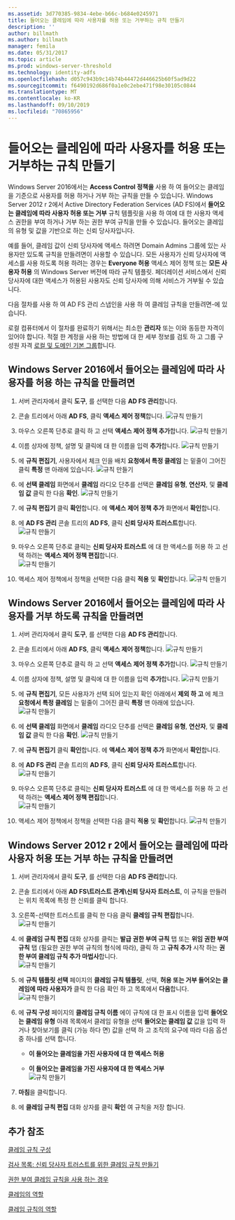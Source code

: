 ```yaml
---
ms.assetid: 3d770385-9834-4ebe-b66c-b684e0245971
title: 들어오는 클레임에 따라 사용자를 허용 또는 거부하는 규칙 만들기
description: ''
author: billmath
ms.author: billmath
manager: femila
ms.date: 05/31/2017
ms.topic: article
ms.prod: windows-server-threshold
ms.technology: identity-adfs
ms.openlocfilehash: d057c943b9c14b74b44472d446625b60f5ad9d22
ms.sourcegitcommit: f6490192d686f0a1e0c2ebe471f98e30105c0844
ms.translationtype: MT
ms.contentlocale: ko-KR
ms.lasthandoff: 09/10/2019
ms.locfileid: "70865956"
---
```

# <a name="create-a-rule-to-permit-or-deny-users-based-on-an-incoming-claim"></a>들어오는 클레임에 따라 사용자를 허용 또는 거부하는 규칙 만들기 


Windows Server 2016에서는 **Access Control 정책을** 사용 하 여 들어오는 클레임을 기준으로 사용자를 허용 하거나 거부 하는 규칙을 만들 수 있습니다.  Windows Server 2012 r 2에서 Active Directory Federation Services \(AD FS\)에서 **들어오는 클레임에 따라 사용자 허용 또는 거부** 규칙 템플릿을 사용 하 여에 대 한 사용자 액세스 권한을 부여 하거나 거부 하는 권한 부여 규칙을 만들 수 있습니다. 들어오는 클레임의 유형 및 값을 기반으로 하는 신뢰 당사자입니다. 

예를 들어, 클레임 값이 신뢰 당사자에 액세스 하려면 Domain Admins 그룹에 있는 사용자만 있도록 규칙을 만들려면이 사용할 수 있습니다. 모든 사용자가 신뢰 당사자에 액세스를 사용 하도록 허용 하려는 경우는 **Everyone 허용** 액세스 제어 정책 또는 **모든 사용자 허용** 의 Windows Server 버전에 따라 규칙 템플릿. 페더레이션 서비스에서 신뢰 당사자에 대한 액세스가 허용된 사용자도 신뢰 당사자에 의해 서비스가 거부될 수 있습니다.  
  
다음 절차를 사용 하 여 AD FS 관리 스냅인을 사용 하 여 클레임 규칙을 만들려면\-에 있습니다.  
  
로컬 컴퓨터에서 이 절차를 완료하기 위해서는 최소한 **관리자** 또는 이와 동등한 자격이 있어야 합니다.  적절 한 계정을 사용 하는 방법에 대 한 세부 정보를 검토 하 고 그룹 구성원 자격 [로컬 및 도메인 기본 그룹](https://go.microsoft.com/fwlink/?LinkId=83477)합니다.  

## <a name="to-create-a-rule-to-permit-users-based-on-an-incoming-claim-on-windows-server-2016"></a>Windows Server 2016에서 들어오는 클레임에 따라 사용자를 허용 하는 규칙을 만들려면
 
1.  서버 관리자에서 클릭 **도구**, 를 선택한 다음 **AD FS 관리**합니다.  
  
2.  콘솔 트리에서 아래 **AD FS**, 클릭 **액세스 제어 정책**합니다. 
![규칙 만들기](media/Create-a-Rule-to-Permit-or-Deny-Users-Based-on-an-Incoming-Claim/permitdeny3.PNG)

3. 마우스 오른쪽 단추로 클릭 하 고 선택 **액세스 제어 정책 추가**합니다.
![규칙 만들기](media/Create-a-Rule-to-Permit-or-Deny-Users-Based-on-an-Incoming-Claim/permitdeny4.PNG)

4. 이름 상자에 정책, 설명 및 클릭에 대 한 이름을 입력 **추가**합니다.
![규칙 만들기](media/Create-a-Rule-to-Permit-or-Deny-Users-Based-on-an-Incoming-Claim/permitdeny5.PNG)

5. 에 **규칙 편집기**, 사용자에서 체크 인을 배치 **요청에서 특정 클레임** 는 밑줄이 그어진 클릭 **특정** 맨 아래에 있습니다.
![규칙 만들기](media/Create-a-Rule-to-Permit-or-Deny-Users-Based-on-an-Incoming-Claim/permitdeny6.PNG)

6. 에 **선택 클레임** 화면에서 **클레임** 라디오 단추를 선택은 **클레임 유형**,  **연산자**, 및 **클레임 값** 클릭 한 다음 **확인**.
![규칙 만들기](media/Create-a-Rule-to-Permit-or-Deny-Users-Based-on-an-Incoming-Claim/permitdeny7.PNG)

7.  에 **규칙 편집기** 클릭 **확인**합니다.  에 **액세스 제어 정책 추가** 화면에서 **확인**합니다.

8. 에 **AD FS 관리** 콘솔 트리의 **AD FS**, 클릭 **신뢰 당사자 트러스트**합니다. 
![규칙 만들기](media/Create-a-Rule-to-Pass-Through-or-Filter-an-Incoming-Claim/claimrule9.PNG)

9.  마우스 오른쪽 단추로 클릭는 **신뢰 당사자 트러스트** 에 대 한 액세스를 허용 하 고 선택 하려는 **액세스 제어 정책 편집**합니다.  
![규칙 만들기](media/Create-a-Rule-to-Permit-All-Users/permitall2.PNG)

10. 액세스 제어 정책에서 정책을 선택한 다음 클릭 **적용** 및 **확인**합니다.
![규칙 만들기](media/Create-a-Rule-to-Permit-or-Deny-Users-Based-on-an-Incoming-Claim/permitdeny8.PNG)

## <a name="to-create-a-rule-to-deny-users-based-on-an-incoming-claim-on-windows-server-2016"></a>Windows Server 2016에서 들어오는 클레임에 따라 사용자를 거부 하도록 규칙을 만들려면
 
1.  서버 관리자에서 클릭 **도구**, 를 선택한 다음 **AD FS 관리**합니다.  
  
2.  콘솔 트리에서 아래 **AD FS**, 클릭 **액세스 제어 정책**합니다. 
![규칙 만들기](media/Create-a-Rule-to-Permit-or-Deny-Users-Based-on-an-Incoming-Claim/permitdeny3.PNG)

3. 마우스 오른쪽 단추로 클릭 하 고 선택 **액세스 제어 정책 추가**합니다.
![규칙 만들기](media/Create-a-Rule-to-Permit-or-Deny-Users-Based-on-an-Incoming-Claim/permitdeny4.PNG)

4. 이름 상자에 정책, 설명 및 클릭에 대 한 이름을 입력 **추가**합니다.
![규칙 만들기](media/Create-a-Rule-to-Permit-or-Deny-Users-Based-on-an-Incoming-Claim/permitdeny9.PNG)

5. 에 **규칙 편집기**, 모든 사용자가 선택 되어 있는지 확인 아래에서 **제외 하 고** 에 체크 **요청에서 특정 클레임** 는 밑줄이 그어진 클릭 **특정** 맨 아래에 있습니다.
![규칙 만들기](media/Create-a-Rule-to-Permit-or-Deny-Users-Based-on-an-Incoming-Claim/permitdeny10.PNG)

6. 에 **선택 클레임** 화면에서 **클레임** 라디오 단추를 선택은 **클레임 유형**,  **연산자**, 및 **클레임 값** 클릭 한 다음 **확인**.
![규칙 만들기](media/Create-a-Rule-to-Permit-or-Deny-Users-Based-on-an-Incoming-Claim/permitdeny11.PNG)

7.  에 **규칙 편집기** 클릭 **확인**합니다.  에 **액세스 제어 정책 추가** 화면에서 **확인**합니다.

8. 에 **AD FS 관리** 콘솔 트리의 **AD FS**, 클릭 **신뢰 당사자 트러스트**합니다. 
![규칙 만들기](media/Create-a-Rule-to-Pass-Through-or-Filter-an-Incoming-Claim/claimrule9.PNG)

9.  마우스 오른쪽 단추로 클릭는 **신뢰 당사자 트러스트** 에 대 한 액세스를 허용 하 고 선택 하려는 **액세스 제어 정책 편집**합니다.  
![규칙 만들기](media/Create-a-Rule-to-Permit-All-Users/permitall2.PNG)

10. 액세스 제어 정책에서 정책을 선택한 다음 클릭 **적용** 및 **확인**합니다.
![규칙 만들기](media/Create-a-Rule-to-Permit-or-Deny-Users-Based-on-an-Incoming-Claim/permitdeny12.PNG)

  
## <a name="to-create-a-rule-to-permit-or-deny-users-based-on-an-incoming-claim-on-windows-server-2012-r2"></a>Windows Server 2012 r 2에서 들어오는 클레임에 따라 사용자 허용 또는 거부 하는 규칙을 만들려면
  
1.  서버 관리자에서 클릭 **도구**, 를 선택한 다음 **AD FS 관리**합니다.    
  
2.  콘솔 트리에서 아래 **AD FS\\트러스트 관계\\신뢰 당사자 트러스트**, 이 규칙을 만들려는 위치 목록에 특정 한 신뢰를 클릭 합니다.  
  
3.  오른쪽\-선택한 트러스트를 클릭 한 다음 클릭 **클레임 규칙 편집**합니다.  
![규칙 만들기](media/Create-a-Rule-to-Pass-Through-or-Filter-an-Incoming-Claim/claimrule6.PNG)   

4.  에 **클레임 규칙 편집** 대화 상자를 클릭는 **발급 권한 부여 규칙** 탭 또는 **위임 권한 부여 규칙** 탭 \(필요한 권한 부여 규칙의 형식에 따라\), 클릭 하 고 **규칙 추가** 시작 하는 **권한 부여 클레임 규칙 추가 마법사**합니다.  
![규칙 만들기](media/Create-a-Rule-to-Permit-All-Users/permitall5.PNG)

5.  에 **규칙 템플릿 선택** 페이지의 **클레임 규칙 템플릿**, 선택, **허용 또는 거부 들어오는 클레임에 따라 사용자가** 클릭 한 다음 확인 하 고 목록에서 **다음**합니다.  
![규칙 만들기](media/Create-a-Rule-to-Permit-or-Deny-Users-Based-on-an-Incoming-Claim/permitdeny1.PNG)

6.  에 **규칙 구성** 페이지의 **클레임 규칙 이름** 에이 규칙에 대 한 표시 이름을 입력 **들어오는 클레임 유형** 아래 목록에서 클레임 유형을 선택 **들어오는 클레임 값** 값을 입력 하거나 찾아보기를 클릭 \(가능 하다 면\) 값을 선택 하 고 조직의 요구에 따라 다음 옵션 중 하나를 선택 합니다.  
  
    -   **이 들어오는 클레임을 가진 사용자에 대 한 액세스 허용**  
  
    -   **이 들어오는 클레임을 가진 사용자에 대 한 액세스 거부**  
![규칙 만들기](media/Create-a-Rule-to-Permit-or-Deny-Users-Based-on-an-Incoming-Claim/permitdeny2.PNG)  
7.  **마침**을 클릭합니다.  
  
8.  에 **클레임 규칙 편집** 대화 상자를 클릭 **확인** 여 규칙을 저장 합니다.  

## <a name="additional-references"></a>추가 참조 
[클레임 규칙 구성](Configure-Claim-Rules.md)  
 
[검사 목록: 신뢰 당사자 트러스트를 위한 클레임 규칙 만들기](https://technet.microsoft.com/library/ee913578.aspx)  
  
[권한 부여 클레임 규칙을 사용 하는 경우](../../ad-fs/technical-reference/When-to-Use-an-Authorization-Claim-Rule.md)  

[클레임의 역할](../../ad-fs/technical-reference/The-Role-of-Claims.md)  
  
[클레임 규칙의 역할](../../ad-fs/technical-reference/The-Role-of-Claim-Rules.md)  
